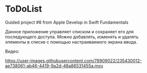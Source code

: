 # ToDoList
Guided project #8 from Apple Develop in Swift Fundamentals

Данное приложение управляет списком и сохраняет его для последующего доступа. 
Можно добавлять, изменять и удалять элементы в списке с помощью настраиваемого экрана ввода. 

Видео:

https://user-images.githubusercontent.com/78909022/235430012-ae738061-ab46-4419-9a2d-48a86531455a.mov
